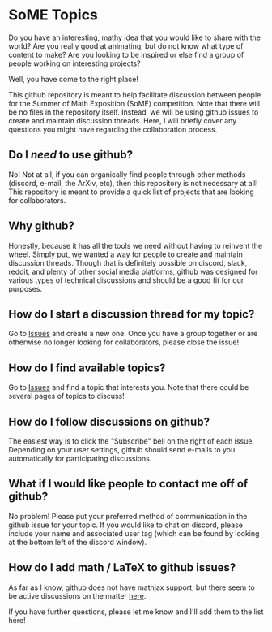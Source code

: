 # SoME Topics

Do you have an interesting, mathy idea that you would like to share with the world?
Are you really good at animating, but do not know what type of content to make?
Are you looking to be inspired or else find a group of people working on interesting projects?

Well, you have come to the right place!

This github repository is meant to help facilitate discussion between people for the Summer of Math Exposition (SoME) competition.
Note that there will be no files in the repository itself.
Instead, we will be using github issues to create and maintain discussion threads.
Here, I will briefly cover any questions you might have regarding the collaboration process.

## Do I *need* to use github?

No! Not at all, if you can organically find people through other methods (discord, e-mail, the ArXiv, etc), then this repository is not necessary at all!
This repository is meant to provide a quick list of projects that are looking for collaborators.

## Why github?

Honestly, because it has all the tools we need without having to reinvent the wheel.
Simply put, we wanted a way for people to create and maintain discussion threads.
Though that is definitely possible on discord, slack, reddit, and plenty of other social media platforms, github was designed for various types of technical discussions and should be a good fit for our purposes.

## How do I start a discussion thread for my topic?

Go to [Issues](https://github.com/leios/SoME_Topics/issues) and create a new one.
Once you have a group together or are otherwise no longer looking for collaborators, please close the issue!

## How do I find available topics?

Go to [Issues](https://github.com/leios/SoME_Topics/issues) and find a topic that interests you.
Note that there could be several pages of topics to discuss!

## How do I follow discussions on github?

The easiest way is to click the "Subscribe" bell on the right of each issue.
Depending on your user settings, github should send e-mails to you automatically for participating discussions.

## What if I would like people to contact me off of github?

No problem!
Please put your preferred method of communication in the github issue for your topic.
If you would like to chat on discord, please include your name and associated user tag (which can be found by looking at the bottom left of the discord window).

## How do I add math / LaTeX to github issues?

As far as I know, github does not have mathjax support, but there seem to be active discussions on the matter [here](https://gist.github.com/a-rodin/fef3f543412d6e1ec5b6cf55bf197d7b).

If you have further questions, please let me know and I'll add them to the list here!
